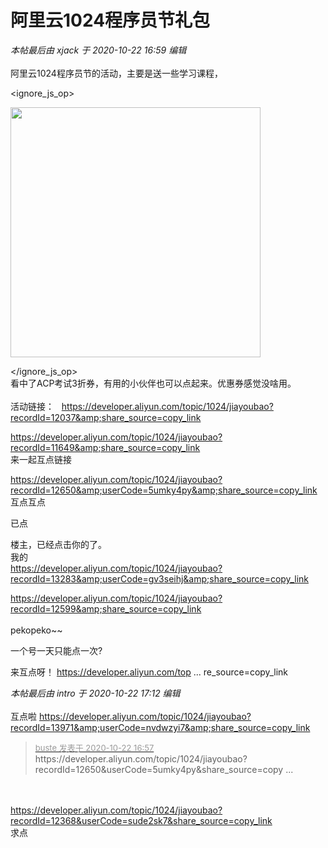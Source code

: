 # 阿里云1024程序员节礼包


<i class="pstatus"> 本帖最后由 xjack 于 2020-10-22 16:59 编辑 </i><br />
<br />
阿里云1024程序员节的活动，主要是送一些学习课程，<br />

<ignore_js_op>

<img id="aimg_140686" aid="140686" src="static/image/common/none.gif" zoomfile="forum.php?mod=attachment&aid=MTQwNjg2fDczOTk2MzY1fDE2MDk1NTYwNDB8NDczNDR8NzU3MjE2&noupdate=yes&nothumb=yes" file="forum.php?mod=attachment&aid=MTQwNjg2fDczOTk2MzY1fDE2MDk1NTYwNDB8NDczNDR8NzU3MjE2&noupdate=yes" class="zoom" onclick="zoom(this, this.src, 0, 0, 0)" width="400" id="aimg_140686" inpost="1" onmouseover="showMenu({'ctrlid':this.id,'pos':'12'})" />

<div class="tip tip_4 aimg_tip" id="aimg_140686_menu" style="position: absolute; display: none" disautofocus="true">
<div class="xs0">
<p><strong>企业微信截图_16033566884716.png</strong> <em class="xg1">(56.28 KB, 下载次数: 0)</em></p>
<p>
<a href="forum.php?mod=attachment&amp;aid=MTQwNjg2fDczOTk2MzY1fDE2MDk1NTYwNDB8NDczNDR8NzU3MjE2&amp;nothumb=yes" target="_blank">下载附件</a>

</p>

<p class="xg1 y">2020-10-22 16:51 上传</p>

</div>
<div class="tip_horn"></div>
</div>

</ignore_js_op>
<br />
看中了ACP考试3折券，有用的小伙伴也可以点起来。优惠券感觉没啥用。<br />
<br />
活动链接：&nbsp; &nbsp;https://developer.aliyun.com/topic/1024/jiayoubao?recordId=12037&amp;share_source=copy_link

https://developer.aliyun.com/topic/1024/jiayoubao?recordId=11649&amp;share_source=copy_link<br />
来一起互点链接

https://developer.aliyun.com/topic/1024/jiayoubao?recordId=12650&amp;userCode=5umky4py&amp;share_source=copy_link<br />
互点互点<img src="static/image/smiley/default/lol.gif" smilieid="12" border="0" alt="" /><img src="static/image/smiley/default/hug.gif" smilieid="13" border="0" alt="" />

已点

楼主，已经点击你的了。<br />
我的<br />
https://developer.aliyun.com/topic/1024/jiayoubao?recordId=13283&amp;userCode=gv3seihj&amp;share_source=copy_link

https://developer.aliyun.com/topic/1024/jiayoubao?recordId=12599&amp;share_source=copy_link<br />
<br />
pekopeko~~<img id="aimg_pHffu" onclick="zoom(this, this.src, 0, 0, 0)" class="zoom" src="https://cdn.jsdelivr.net/gh/hishis/forum-master/public/images/patch.gif" onmouseover="img_onmouseoverfunc(this)" onload="thumbImg(this)" border="0" alt="" />

一个号一天只能点一次?

来互点呀！ <a href="https://developer.aliyun.com/topic/1024/jiayoubao?recordId=10426&amp;share_source=copy_link" target="_blank">https://developer.aliyun.com/top ... re_source=copy_link</a>

<i class="pstatus"> 本帖最后由 intro 于 2020-10-22 17:12 编辑 </i><br />
<br />
互点啦 https://developer.aliyun.com/topic/1024/jiayoubao?recordId=13971&amp;userCode=nvdwzyi7&amp;share_source=copy_link

<div class="quote"><blockquote><font size="2"><a href="https://www.hostloc.com/forum.php?mod=redirect&amp;goto=findpost&amp;pid=9336692&amp;ptid=757216" target="_blank"><font color="#999999">buste 发表于 2020-10-22 16:57</font></a></font><br />
https://developer.aliyun.com/topic/1024/jiayoubao?recordId=12650&amp;userCode=5umky4py&amp;share_source=copy ...</blockquote></div><br />
<br />
<a href="https://developer.aliyun.com/topic/1024/jiayoubao?recordId=12368&amp;userCode=sude2sk7&amp;share_source=copy_link" target="_blank">https://developer.aliyun.com/topic/1024/jiayoubao?recordId=12368&amp;userCode=sude2sk7&amp;share_source=copy_link</a><br />
求点
